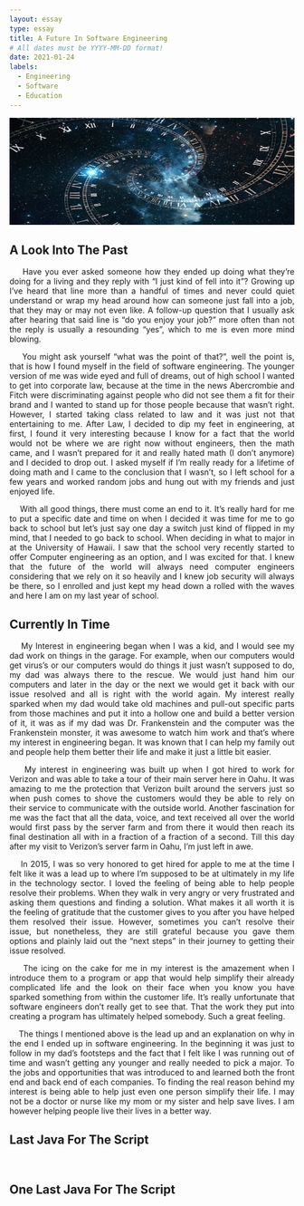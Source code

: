 ```yaml
---
layout: essay
type: essay
title: A Future In Software Engineering
# All dates must be YYYY-MM-DD format!
date: 2021-01-24
labels:
  - Engineering
  - Software
  - Education
---
```


<img class="ui xlarge image" src="../images/time.png" width="1000">


## A Look Into The Past
<p align="justify">
&nbsp;&nbsp;&nbsp;&nbsp;Have you ever asked someone how they ended up doing what they’re doing for a living and they reply with “I just kind of fell into it”? Growing up I’ve heard that line more than a handful of times and never could quiet understand or wrap my head around how can someone just fall into a job, that they may or may not even like. A follow-up question that I usually ask after hearing that said line is “do you enjoy your job?” more often than not the reply is usually a resounding “yes”, which to me is even more mind blowing.<br /></p>
<p align="justify">
&nbsp;&nbsp;&nbsp;&nbsp;You might ask yourself “what was the point of that?”, well the point is, that is how I found myself in the field of software engineering. The younger version of me was wide eyed and full of dreams, out of high school I wanted to get into corporate law, because at the time in the news Abercrombie and Fitch were discriminating against people who did not see them a fit for their brand and I wanted to stand up for those people because that wasn’t right. However, I started taking class related to law and it was just not that entertaining to me. After Law, I decided to dip my feet in engineering, at first, I found it very interesting because I know for a fact that the world would not be where we are right now without engineers, then the math came, and I wasn’t prepared for it and really hated math (I don’t anymore) and I decided to drop out. I asked myself if I’m really ready for a lifetime of doing math and I came to the conclusion that I wasn’t, so I left school for a few years and worked random jobs and hung out with my friends and just enjoyed life.<br /></p>
<p align="justify">
&nbsp;&nbsp;&nbsp;&nbsp;With all good things, there must come an end to it. It’s really hard for me to put a specific date and time on when I decided it was time for me to go back to school but let’s just say one day a switch just kind of flipped in my mind, that I needed to go back to school. When deciding in what to major in at the University of Hawaii. I saw that the school very recently started to offer Computer engineering as an option, and I was excited for that. I knew that the future of the world will always need computer engineers considering that we rely on it so heavily and I knew job security will always be there, so I enrolled and just kept my head down a rolled with the waves and here I am on my last year of school.<br /></p>

  
## Currently In Time
<p align="justify">
&nbsp;&nbsp;&nbsp;&nbsp;My Interest in engineering began when I was a kid, and I would see my dad work on things in the garage. For example, when our computers would get virus’s or our computers would do things it just wasn’t supposed to do, my dad was always there to the rescue. We would just hand him our computers and later in the day or the next we would get it back with our issue resolved and all is right with the world again. My interest really sparked when my dad would take old machines and pull-out specific parts from those machines and put it into a hollow one and build a better version of it, it was as if my dad was Dr. Frankenstein and the computer was the Frankenstein monster, it was awesome to watch him work and that’s where my interest in engineering began. It was known that I can help my family out and people help them better their life and make it just a little bit easier.<br /></p>
<p align="justify">
&nbsp;&nbsp;&nbsp;&nbsp;My interest in engineering was built up when I got hired to work for Verizon and was able to take a tour of their main server here in Oahu. It was amazing to me the protection that Verizon built around the servers just so when push comes to shove the customers would they be able to rely on their service to communicate with the outside world. Another fascination for me was the fact that all the data, voice, and text received all over the world would first pass by the server farm and from there it would then reach its final destination all with in a fraction of a fraction of a second. Till this day after my visit to Verizon’s server farm in Oahu, I’m just left in awe.<br /></p>
<p align="justify">
&nbsp;&nbsp;&nbsp;&nbsp;In 2015, I was so very honored to get hired for apple to me at the time I felt like it was a lead up to where I’m supposed to be at ultimately in my life in the technology sector. I loved the feeling of being able to help people resolve their problems. When they walk in very angry or very frustrated and asking them questions and finding a solution. What makes it all worth it is the feeling of gratitude that the customer gives to you after you have helped them resolved their issue. However, sometimes you can’t resolve their issue, but nonetheless, they are still grateful because you gave them options and plainly laid out the “next steps” in their journey to getting their issue resolved.<br /></p>
<p align="justify">
&nbsp;&nbsp;&nbsp;&nbsp;The icing on the cake for me in my interest is the amazement when I introduce them to a program or app that would help simplify their already complicated life and the look on their face when you know you have sparked something from within the customer life. It’s really unfortunate that software engineers don’t really get to see that. That the work they put into creating a program has ultimately helped somebody. Such a great feeling.<br /></p>
<p align="justify">
&nbsp;&nbsp;&nbsp;&nbsp;The things I mentioned above is the lead up and an explanation on why in the end I ended up in software engineering. In the beginning it was just to follow in my dad’s footsteps and the fact that I felt like I was running out of time and wasn’t getting any younger and really needed to pick a major. To the jobs and opportunities that was introduced to and learned both the front end and back end of each companies. To finding the real reason behind my interest is being able to help just even one person simplify their life. I may not be a doctor or nurse like my mom or my sister and help save lives. I am however helping people live their lives in a better way.<br /></p>


## Last Java For The Script
 
&nbsp;&nbsp;&nbsp;&nbsp;

## One Last Java For The Script

&nbsp;&nbsp;&nbsp;&nbsp;
